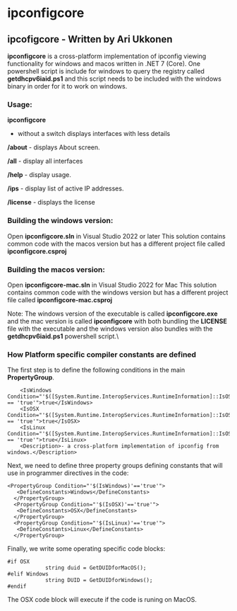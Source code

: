 # ipconfigcore
## ipcofigcore - Written by Ari Ukkonen

**ipconfigcore** is a cross-platform implementation of ipconfig viewing functionality for windows and macos written in .NET 7 (Core).
One powershell script is include for windows to query the registry called **getdhcpv6iaid.ps1** and this script needs to be included
with the windows binary in order for it to work on windows.

### Usage:
**ipconfigcore**

 - without a switch displays interfaces with less details

**/about** - displays About screen.

**/all** - display all interfaces

**/help** - display usage.

**/ips** - display list of active IP addresses.

**/license** - displays the license

### Building the windows version:

Open **ipconfigcore.sln** in Visual Studio 2022 or later
This solution contains common code with the macos version but has a different project file called **ipconfigcore.csproj**

### Building the macos version:

Open **ipconfigcore-mac.sln** in Visual Studio 2022 for Mac
This solution contains common code with the windows version but has a different project file called **ipconfigcore-mac.csproj**

Note: The windows version of the executable is called **ipconfigcore.exe** and the mac version is called **ipconfigcore** with
both bundling the **LICENSE** file with the executable and the windows version also bundles with the **getdhcpv6iaid.ps1** powershell script.\

### How Platform specific compiler constants are defined
The first step is to define the following conditions in the main **PropertyGroup**.
```
    <IsWindows Condition="'$([System.Runtime.InteropServices.RuntimeInformation]::IsOSPlatform($([System.Runtime.InteropServices.OSPlatform]::Windows)))' == 'true'">true</IsWindows> 
    <IsOSX Condition="'$([System.Runtime.InteropServices.RuntimeInformation]::IsOSPlatform($([System.Runtime.InteropServices.OSPlatform]::OSX)))' == 'true'">true</IsOSX> 
    <IsLinux Condition="'$([System.Runtime.InteropServices.RuntimeInformation]::IsOSPlatform($([System.Runtime.InteropServices.OSPlatform]::Linux)))' == 'true'">true</IsLinux>
    <Description>- a cross-platform implementation of ipconfig from windows.</Description>
   ``` 
Next, we need to define three property groups defining constants that will use in programmer directives in the code:
 ```
 <PropertyGroup Condition="'$(IsWindows)'=='true'">
    <DefineConstants>Windows</DefineConstants>
   </PropertyGroup>
   <PropertyGroup Condition="'$(IsOSX)'=='true'">
    <DefineConstants>OSX</DefineConstants>
   </PropertyGroup>
   <PropertyGroup Condition="'$(IsLinux)'=='true'">
    <DefineConstants>Linux</DefineConstants>
   </PropertyGroup>
   ```
Finally, we write some operating specific code blocks:
```
#if OSX
            string duid = GetDUIDforMacOS();
#elif Windows
            string DUID = GetDUIDforWindows();
#endif
```
The OSX code block will execute if the code is runing on MacOS.
